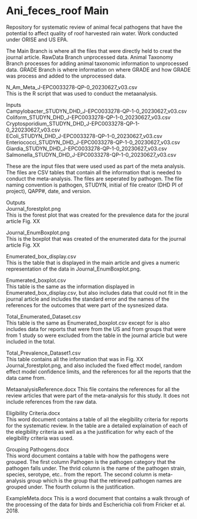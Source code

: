 # Ani_feces_roof Main
Repository for systematic review of animal fecal pathogens that have the potential to affect quality of roof harvested rain water.  Work conducted under ORISE and US EPA.

The Main Branch is where all the files that were directly held to creat the journal article.
RawData Branch unprocessed data.
Animal Taxonomy Branch processes for adding animal taxonomic information to unprocessed data.
GRADE Branch is where information on where GRADE and how GRADE was process and added to the unprocessed data.

N_Am_Meta_J-EPC0033278-QP-0_20230627_v03.csv  
This is the R script that was used to conduct the metaanalysis.

Inputs  
Campylobacter_STUDYN_DHD_J-EPC0033278-QP-1-0_20230627_v03.csv  
Coliform_STUDYN_DHD_J-EPC0033278-QP-1-0_20230627_v03.csv  
Cryptosporidium_STUDYN_DHD_J-EPC0033278-QP-1-0_220230627_v03.csv  
EColi_STUDYN_DHD_J-EPC0033278-QP-1-0_20230627_v03.csv  
Enteriococci_STUDYN_DHD_J-EPC0033278-QP-1-0_20230627_v03.csv  
Giardia_STUDYN_DHD_J-EPC0033278-QP-1-0_20230627_v03.csv  
Salmonella_STUDYN_DHD_J-EPC0033278-QP-1-0_20230627_v03.csv  

These are the input files that were used used as part of the meta analysis.  The files are CSV tables that contain all the information that is needed to conduct the meta-analysis.  The files are seperated by pathogen.  The file naming convention is pathogen, STUDYN, initial of file creator (DHD PI of project), QAPP#, date, and version.

Outputs  
Journal_forestplot.png  
This is the forest plot that was created for the prevalence data for the joural article Fig. XX  

Journal_EnumBoxplot.png  
This is the boxplot that was created of the enumerated data for the journal article Fig. XX  

Enumerated_box_display.csv  
This is the table that is displayed in the main article and gives a numeric representation of the data in Journal_EnumBoxplot.png.  

Enumerated_boxplot.csv  
This table is the same as the information displayed in Enumerated_box_display.csv, but also includes data that could not fit in the journal article and includes the standard error and the names of the references for the outcomes that were part of the sysnesized data.  

Total_Enumerated_Dataset.csv  
This table is the same as Enumerated_boxplot.csv except for is also includes data for reports that were from the US and from groups that were from 1 study so were excluded from the table in the journal article but were included in the total.  

Total_Prevalence_Dataset1.csv  
This table contains all the information that was in Fig. XX Journal_forestplot.png, and also included the fixed effect model, random effect model confidence limits, and the references for all the reports that the data came from.  

MetaanalysisReference.docx
This file contains the references for all the review articles that were part of the meta-analysis for this study.  It does not include references from the raw data.

Eligibility Criteria.docx  
This word document contains a table of all the elegibility criteria for reports for the systematic review.  In the table are a detailed explaination of each of the elegibility criteria as well as a the justification for why each of the elegibility criteria was used.  

Grouping Pathogens.docx  
This word document contains a table with how the pathogens were grouped.  The first column Pathogen is the pathogen category that the pathogen falls under.  The thrid column is the name of the pathogen strain, species, serotype, etc.. from the report.  The second column is meta-analysis group which is the group that the retrieved pathogen names are grouped under.  The fourth column is the justification.  

ExampleMeta.docx
This is a word document that contains a walk through of the processing of the data for birds and Escherichia coli from Fricker et al. 2018.
